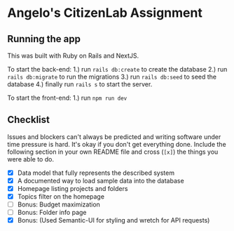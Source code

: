 # Angelo's CitizenLab Assignment

## Running the app

This was built with Ruby on Rails and NextJS. 

To start the back-end:
1.) run `rails db:create` to create the database
2.) run `rails db:migrate` to run the migrations
3.) run `rails db:seed` to seed the database
4.) finally run `rails s` to start the server.

To start the front-end: 
1.) run `npm run dev`

## Checklist

Issues and blockers can't always be predicted and writing software under time pressure is hard. It's okay if you don't get everything done. Include the following section in your own README file and cross (`[x]`) the things you were able to do.

- [x] Data model that fully represents the described system
- [x] A documented way to load sample data into the database
- [x] Homepage listing projects and folders
- [x] Topics filter on the homepage
- [ ] Bonus: Budget maximization
- [ ] Bonus: Folder info page
- [x] Bonus: (Used Semantic-UI for styling and wretch for API requests)
